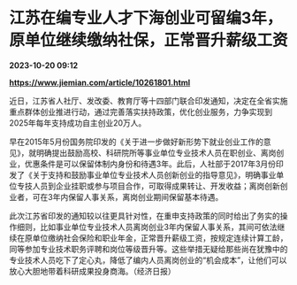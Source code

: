 # 江苏在编专业人才下海创业可留编3年，原单位继续缴纳社保，正常晋升薪级工资

**2023-10-20 09:12**

**https://www.jiemian.com/article/10261801.html**

近日，江苏省人社厅、发改委、教育厅等十四部门联合印发通知，决定在全省实施重点群体创业推进行动，通过完善落实扶持政策，优化创业服务，力争实现到2025年每年支持成功自主创业20万人。

早在2015年5月份国务院印发的《关于进一步做好新形势下就业创业工作的意见》，就明确提出鼓励高校、科研院所等事业单位专业技术人员在职创业、离岗创业，优惠条件是可以保留体制内身份和待遇3年。此后，人社部于2017年3月份印发了《关于支持和鼓励事业单位专业技术人员创新创业的指导意见》，明确事业单位专技人员到企业挂职或参与项目合作，可取得成果转让、开发收益；离岗创新创业者，可在3年内保留人事关系，离岗创业期间保留基本待遇。

此次江苏省印发的通知较以往更具针对性，在重申支持政策的同时给出了务实的操作细则，比如事业单位专业技术人员离岗创业3年内保留人事关系，其间可依法继续在原单位缴纳社会保险和职业年金，正常晋升薪级工资，按规定连续计算工龄，同等参加专业技术职务评聘和岗位等级晋升等。这些举措无疑给那些尚在犹豫中的专业技术人员吃下了定心丸，降低了编内人员离岗创业的“机会成本”，让他们可以放心大胆地带着科研成果投身商海。（经济日报）